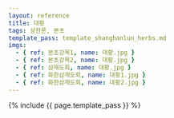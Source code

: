 ```yaml
---
layout: reference
title: 대황
tags: 상한론, 본초
template_pass: template_shanghanlun_herbs.md
imgs:
  - { ref: 본초강목1, name: 대황.jpg }
  - { ref: 본초강목2, name: 대황.jpg }
  - { ref: 삼재도회, name: 대황.jpg }
  - { ref: 화한삼재도회, name: 대황1.jpg }
  - { ref: 화한삼재도회, name: 대황2.jpg }
---
```


{% include {{ page.template_pass }} %}
